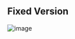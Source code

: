 

## Fixed Version

![image](https://user-images.githubusercontent.com/66086031/180466632-027366cc-4fbe-4d43-8ea3-ec0520525595.png)


